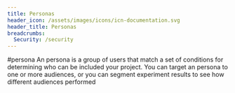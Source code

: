 ```yaml
---
title: Personas
header_icon: /assets/images/icons/icn-documentation.svg
header_title: Personas
breadcrumbs:
  Security: /security
---
```


#persona
An persona is a group of users that match a set of conditions for determining who can be included your project. You can target an persona to one or more audiences, or you can segment experiment results to see how different audiences performed